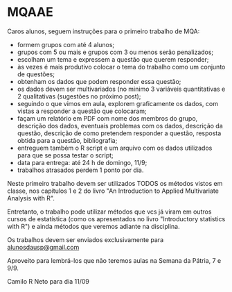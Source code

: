 # MQAAE

Caros alunos, seguem instruções para o primeiro trabalho de MQA:

- formem grupos com até 4 alunos;
- grupos com 5 ou mais e grupos com 3 ou menos serão penalizados;
- escolham um tema e expressem a questão que querem responder;
- às vezes é mais produtivo colocar o tema do trabalho como um conjunto de questões;
- obtenham os dados que podem responder essa questão;
- os dados devem ser multivariados (no minimo 3 variáveis quantitativas e 2 qualitativas (sugestões no próximo post);
- seguindo o que vimos em aula, explorem graficamente os dados, com vistas a responder a questão que colocaram;
- façam um relatório em PDF com nome dos membros do grupo, descrição dos dados, eventuais problemas com os dados, descrição da questão, descrição de como pretendem responder a questão, resposta obtida para a questão, bibliografia;
- entreguem também o R script e um arquivo com os dados utilizados para que se possa testar o script;
- data para entrega: até 24 h de domingo, 11/9;
- trabalhos atrasados perdem 1 ponto por dia.

Neste primeiro trabalho devem ser utilizados TODOS os métodos vistos em classe, nos capítulos 1 e 2 do livro "An Introduction to Applied Multivariate Analysis with R".

Entretanto, o trabalho pode utilizar métodos que vcs já viram em outros cursos de estatística (como os apresentados no livro "Introductory statistics with R") e ainda métodos que veremos adiante na disciplina.

Os trabalhos devem ser enviados exclusivamente para alunosdausp@gmail.com

Aproveito para lembrá-los que não teremos aulas na Semana da Pátria, 7 e 9/9.

Camilo R Neto para dia 11/09